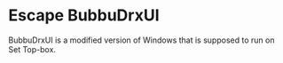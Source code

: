 # Escape BubbuDrxUI
BubbuDrxUI is a modified version of Windows that is supposed to run on Set Top-box. <br>
